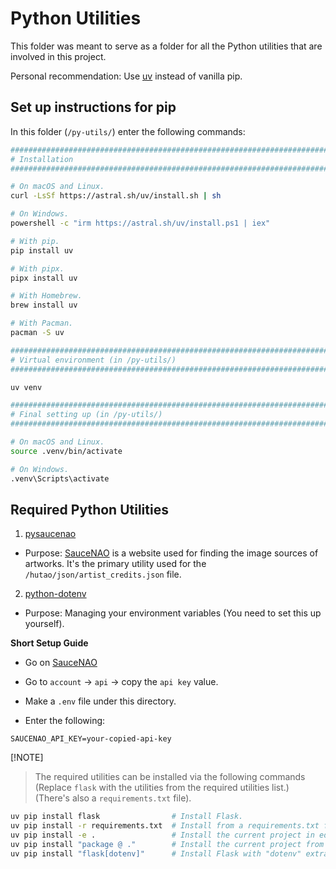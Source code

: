 # Python Utilities

This folder was meant to serve as a folder for all the Python utilities that are involved in this project.

Personal recommendation: Use [uv](https://github.com/astral-sh/uv) instead of vanilla pip.

## Set up instructions for pip

In this folder (`/py-utils/`) enter the following commands:

```bash
###############################################################################
# Installation
###############################################################################

# On macOS and Linux.
curl -LsSf https://astral.sh/uv/install.sh | sh

# On Windows.
powershell -c "irm https://astral.sh/uv/install.ps1 | iex"

# With pip.
pip install uv

# With pipx.
pipx install uv

# With Homebrew.
brew install uv

# With Pacman.
pacman -S uv

###############################################################################
# Virtual environment (in /py-utils/)
###############################################################################

uv venv

###############################################################################
# Final setting up (in /py-utils/)
###############################################################################

# On macOS and Linux.
source .venv/bin/activate

# On Windows.
.venv\Scripts\activate
```

## Required Python Utilities

1. [pysaucenao](https://github.com/rainyroads/pysaucenao)

- Purpose: [SauceNAO](https://saucenao.com/) is a website used for finding the
  image sources of artworks. It's the primary utility used for the
  `/hutao/json/artist_credits.json` file.

2. [python-dotenv](https://github.com/theskumar/python-dotenv)

- Purpose: Managing your environment variables (You need to set this up
  yourself).

**Short Setup Guide**

- Go on [SauceNAO](https://saucenao.com/)

- Go to `account` -> `api` -> copy the `api key` value.

- Make a `.env` file under this directory.

- Enter the following:

```env
SAUCENAO_API_KEY=your-copied-api-key
```

[!NOTE]

> The required utilities can be installed via the following commands (Replace
> `flask` with the utilities from the required utilities list.) (There's also a
> `requirements.txt` file).

```bash
uv pip install flask                # Install Flask.
uv pip install -r requirements.txt  # Install from a requirements.txt file.
uv pip install -e .                 # Install the current project in editable mode.
uv pip install "package @ ."        # Install the current project from disk.
uv pip install "flask[dotenv]"      # Install Flask with "dotenv" extra.`
```
